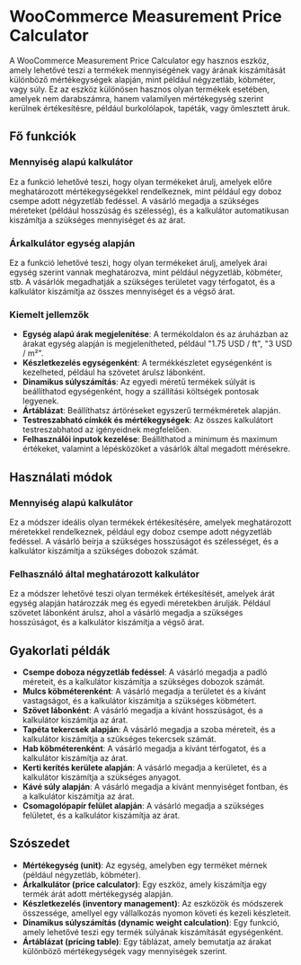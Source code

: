 # WooCommerce Measurement Price Calculator

A WooCommerce Measurement Price Calculator egy hasznos eszköz, amely lehetővé teszi a termékek mennyiségének vagy árának kiszámítását különböző mértékegységek alapján, mint például négyzetláb, köbméter, vagy súly. Ez az eszköz különösen hasznos olyan termékek esetében, amelyek nem darabszámra, hanem valamilyen mértékegység szerint kerülnek értékesítésre, például burkolólapok, tapéták, vagy ömlesztett áruk.

## Fő funkciók

### Mennyiség alapú kalkulátor

Ez a funkció lehetővé teszi, hogy olyan termékeket árulj, amelyek előre meghatározott mértékegységekkel rendelkeznek, mint például egy doboz csempe adott négyzetláb fedéssel. A vásárló megadja a szükséges méreteket (például hosszúság és szélesség), és a kalkulátor automatikusan kiszámítja a szükséges mennyiséget és az árat.

### Árkalkulátor egység alapján

Ez a funkció lehetővé teszi, hogy olyan termékeket árulj, amelyek árai egység szerint vannak meghatározva, mint például négyzetláb, köbméter, stb. A vásárlók megadhatják a szükséges területet vagy térfogatot, és a kalkulátor kiszámítja az összes mennyiséget és a végső árat.

### Kiemelt jellemzők

- **Egység alapú árak megjelenítése**: A termékoldalon és az áruházban az árakat egység alapján is megjelenítheted, például "1.75 USD / ft", "3 USD / m²".
- **Készletkezelés egységenként**: A termékkészletet egységenként is kezelheted, például ha szövetet árulsz lábonként.
- **Dinamikus súlyszámítás**: Az egyedi méretű termékek súlyát is beállíthatod egységenként, hogy a szállítási költségek pontosak legyenek.
- **Ártáblázat**: Beállíthatsz ártöréseket egyszerű termékméretek alapján.
- **Testreszabható címkék és mértékegységek**: Az összes kalkulátort testreszabhatod az igényeidnek megfelelően.
- **Felhasználói inputok kezelése**: Beállíthatod a minimum és maximum értékeket, valamint a lépésközöket a vásárlók által megadott mérésekre.

## Használati módok

### Mennyiség alapú kalkulátor

Ez a módszer ideális olyan termékek értékesítésére, amelyek meghatározott méretekkel rendelkeznek, például egy doboz csempe adott négyzetláb fedéssel. A vásárló beírja a szükséges hosszúságot és szélességet, és a kalkulátor kiszámítja a szükséges dobozok számát.

### Felhasználó által meghatározott kalkulátor

Ez a módszer lehetővé teszi olyan termékek értékesítését, amelyek árát egység alapján határozzák meg és egyedi méretekben árulják. Például szövetet lábonként árulsz, ahol a vásárló megadja a szükséges hosszúságot, és a kalkulátor kiszámítja a végső árat.

## Gyakorlati példák

- **Csempe doboza négyzetláb fedéssel**: A vásárló megadja a padló méreteit, és a kalkulátor kiszámítja a szükséges dobozok számát.
- **Mulcs köbméterenként**: A vásárló megadja a területet és a kívánt vastagságot, és a kalkulátor kiszámítja a szükséges köbmétert.
- **Szövet lábonként**: A vásárló megadja a kívánt hosszúságot, és a kalkulátor kiszámítja az árat.
- **Tapéta tekercsek alapján**: A vásárló megadja a szoba méreteit, és a kalkulátor kiszámítja a szükséges tekercsek számát.
- **Hab köbméterenként**: A vásárló megadja a kívánt térfogatot, és a kalkulátor kiszámítja az árat.
- **Kerti kerítés kerülete alapján**: A vásárló megadja a kerületet, és a kalkulátor kiszámítja a szükséges anyagot.
- **Kávé súly alapján**: A vásárló megadja a kívánt mennyiséget fontban, és a kalkulátor kiszámítja az árat.
- **Csomagolópapír felület alapján**: A vásárló megadja a szükséges felületet, és a kalkulátor kiszámítja az árat.

## Szószedet

- **Mértékegység (unit)**: Az egység, amelyben egy terméket mérnek (például négyzetláb, köbméter).
- **Árkalkulátor (price calculator)**: Egy eszköz, amely kiszámítja egy termék árát adott mértékegység alapján.
- **Készletkezelés (inventory management)**: Az eszközök és módszerek összessége, amellyel egy vállalkozás nyomon követi és kezeli készleteit.
- **Dinamikus súlyszámítás (dynamic weight calculation)**: Egy funkció, amely lehetővé teszi egy termék súlyának kiszámítását egységenként.
- **Ártáblázat (pricing table)**: Egy táblázat, amely bemutatja az árakat különböző mértékegységek vagy mennyiségek szerint.